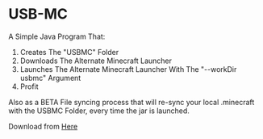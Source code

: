 # USB-MC  

A Simple Java Program That:  
1. Creates The "USBMC" Folder  
2. Downloads The Alternate Minecraft Launcher  
3. Launches The Alternate Minecraft Launcher With The "--workDir usbmc" Argument  
4. Profit

Also as a BETA File syncing process that will re-sync your local .minecraft with the USBMC Folder, every time the jar is launched.  

Download from [Here][Releases]  

[Releases]: https://github.com/ShayBox/USB-MC/releases/latest
